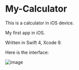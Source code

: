 # My-Calculator

This is a calculator in iOS device.

My first app in iOS.

Written in Swift 4, Xcode 9.

Here is the interface:

![image](http://github.com/LeBW/My-Calculator/raw/master/capture.png)
